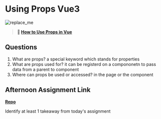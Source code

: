 # Using Props Vue3

![replace_me](https://codeworks.blob.core.windows.net/public/assets/img/illustrations/placeholder.svg)

> **📖 [How to Use Props in Vue](https://codeworksacademy.com/fs-student-guide/resources/wk6/02-Props)**

## Questions

1. What are props?
a special keyword which stands for properties
2. What are props used for?
it can be registerd on a compononetn to pass data from a parent to component 
3. Where can props be used or accessed?
in the page or the component
## Afternoon Assignment Link

**[Repo](https://github.com/JacobNeitzell/Giftedvue.git)**

Identify at least 1 takeaway from today's assignment
